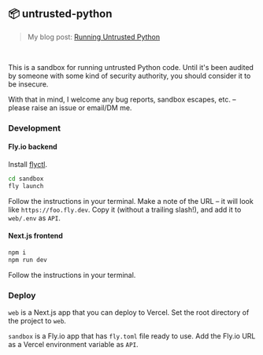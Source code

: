 ## 📦 untrusted-python
> My blog post: [Running Untrusted Python](https://healeycodes.com/running-untrusted-python)

<br>

This is a sandbox for running untrusted Python code. Until it's been audited by someone with some kind of security authority, you should consider it to be insecure.

With that in mind, I welcome any bug reports, sandbox escapes, etc. – please raise an issue or email/DM me.

### Development

#### Fly.io backend

Install [flyctl](https://fly.io/docs/hands-on/install-flyctl/).

```bash
cd sandbox
fly launch
```

Follow the instructions in your terminal. Make a note of the URL – it will look like `https://foo.fly.dev`. Copy it (without a trailing slash!), and add it to `web/.env` as `API`.

#### Next.js frontend

```bash
npm i
npm run dev
```

Follow the instructions in your terminal.

### Deploy

`web` is a Next.js app that you can deploy to Vercel. Set the root directory of the project to `web`.

`sandbox` is a Fly.io app that has `fly.toml` file ready to use. Add the Fly.io URL as a Vercel environment variable as `API`.
